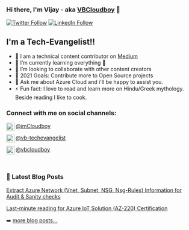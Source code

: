 ### Hi there, I'm Vijay - aka [VBCloudboy](http://cloudboy.in/) 👋

[![Twitter Follow](https://img.shields.io/twitter/follow/imCloudboy?color=1DA1F2&logo=twitter&style=for-the-badge)](https://twitter.com/intent/follow?original_referer=https%3A%2F%2Fgithub.com%2FVB-Cloudboy&screen_name=imCloudboy) [![LinkedIn Follow](https://img.shields.io/badge/LinkedIn-0077B5/vb-techevangelist?color=1DA1F2&logo=linkedin&style=for-the-badge)](https://www.linkedin.com/in/vb-techevangelist/)

## I'm a Tech-Evangelist!!

- 🔭 I am a technical content contributor on [Medium](https://vbcloudboy.medium.com/)
- 🌱 I’m currently learning everything 🤣
- 👯 I’m looking to collaborate with other content creators
- 🥅 2021 Goals: Contribute more to Open Source projects
- 💬 Ask me about Azure Cloud and i'll be happy to assist you.  
- ⚡ Fun fact: I love to read and learn more on Hindu/Greek mythology. Beside reading I like to cook.


### Connect with me on social channels:

<a class="twitter-follow-button"
  href="https://twitter.com/imCloudboy"
  data-size="large"><img align="left" alt="vbcloudboy | Twitter" width="22px" src="https://cdn.jsdelivr.net/npm/simple-icons@v3/icons/twitter.svg" />
 @imCloudboy</a>

<a class="linkedin-follow-button"
  href="https://www.linkedin.com/in/vb-techevangelist/"
  data-size="large"><img align="left" alt="vbcloudboy | Twitter" width="22px" src="https://cdn.jsdelivr.net/npm/simple-icons@v3/icons/linkedin.svg" />
 @vb-techevangelist</a>

<a class="medium-follow-button"
  href="https://vbcloudboy.medium.com/"
  data-size="large"><img align="left" alt="vbcloudboy | Twitter" width="22px" src="https://cdn.jsdelivr.net/npm/simple-icons@v3/icons/medium.svg" />
 @vbcloudboy</a>

 <br />

 ### 📕 Latest Blog Posts

 <!-- BLOG-POST-LIST:START -->

[Extract Azure Network (Vnet, Subnet, NSG, Nsg-Rules) Information for Audit & Sanity checks](https://vbcloudboy.medium.com/extract-azure-network-vnet-subnet-nsg-nsg-rules-information-for-audit-sanity-checks-899f04ba0bab)

[Last-minute reading for Azure IoT Solution (AZ-220) Certification](https://vbcloudboy.medium.com/last-minute-reading-for-azure-iot-solutions-az-220-certifications-b79641ebdd98)

 <!-- BLOG-POST-LIST:END -->

 ➡️ [more blog posts...](https://vbcloudboy.medium.com/)



